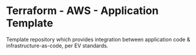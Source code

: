 # Terraform - AWS - Application Template
Template repository which provides integration between application code & infrastructure-as-code, per EV standards.
